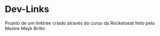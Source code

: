 # Dev-Links
 Projeto de um linktree criado através do curso da Rocketseat feito pelo Mestre Mayk Britto
